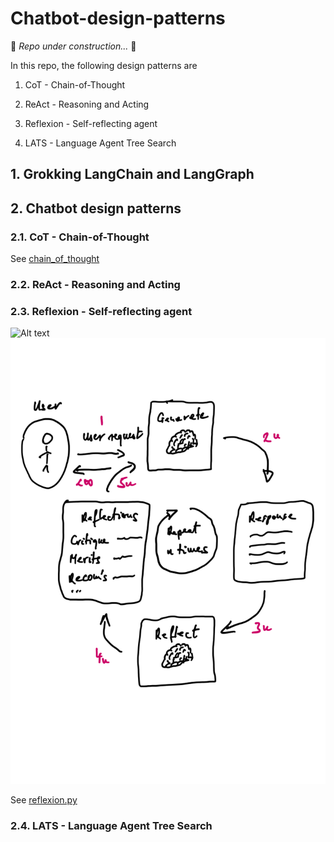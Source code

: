 # Chatbot-design-patterns

🚧 *Repo under construction...* 🦺

In this repo, the following design patterns are 

1. CoT - Chain-of-Thought

2. ReAct - Reasoning and Acting

3. Reflexion - Self-reflecting agent

4. LATS - Language Agent Tree Search


## 1. Grokking LangChain and LangGraph


## 2. Chatbot design patterns

### 2.1. CoT - Chain-of-Thought

See [chain_of_thought](https://github.com/szalmaf/Chatbot-design-patterns/blob/main/chain_of_thought_CoT.py)


### 2.2. ReAct - Reasoning and Acting

### 2.3. Reflexion - Self-reflecting agent

![Alt text](Reflection)
<img src="./assets/reflection.svg">

See [reflexion.py](https://github.com/szalmaf/Chatbot-design-patterns/blob/main/reflexion.py)

### 2.4. LATS - Language Agent Tree Search

